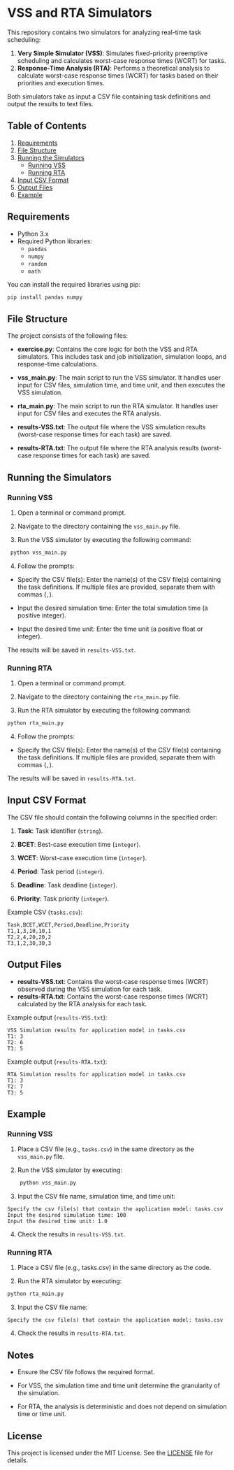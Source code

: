# VSS and RTA Simulators

This repository contains two simulators for analyzing real-time task scheduling:
1. **Very Simple Simulator (VSS)**: Simulates fixed-priority preemptive scheduling and calculates worst-case response times (WCRT) for tasks.
2. **Response-Time Analysis (RTA)**: Performs a theoretical analysis to calculate worst-case response times (WCRT) for tasks based on their priorities and execution times.

Both simulators take as input a CSV file containing task definitions and output the results to text files.

## Table of Contents
1. [Requirements](#requirements)
2. [File Structure](#file-structure)
3. [Running the Simulators](#running-the-simulators)
   - [Running VSS](#running-vss)
   - [Running RTA](#running-rta)
4. [Input CSV Format](#input-csv-format)
5. [Output Files](#output-files)
6. [Example](#example)

## Requirements
- Python 3.x
- Required Python libraries:
  - `pandas`
  - `numpy`
  - `random`
  - `math`

You can install the required libraries using pip:
```bash
pip install pandas numpy
```

## File Structure

The project consists of the following files:

- **exercise.py**: Contains the core logic for both the VSS and RTA simulators. This includes task and job initialization, simulation loops, and response-time calculations.

- **vss_main.py**: The main script to run the VSS simulator. It handles user input for CSV files, simulation time, and time unit, and then executes the VSS simulation.

- **rta_main.py**: The main script to run the RTA simulator. It handles user input for CSV files and executes the RTA analysis.

- **results-VSS.txt**: The output file where the VSS simulation results (worst-case response times for each task) are saved.

- **results-RTA.txt**: The output file where the RTA analysis results (worst-case response times for each task) are saved.

## Running the Simulators
### Running VSS

1. Open a terminal or command prompt.

2. Navigate to the directory containing the `vss_main.py` file.

3. Run the VSS simulator by executing the following command:
```bash
 python vss_main.py
```

4. Follow the prompts:

- Specify the CSV file(s): Enter the name(s) of the CSV file(s) containing the task definitions. If multiple files are provided, separate them with commas (`,`).

- Input the desired simulation time: Enter the total simulation time (a positive integer).

- Input the desired time unit: Enter the time unit (a positive float or integer).

The results will be saved in `results-VSS.txt`.

### Running RTA

1. Open a terminal or command prompt.

2. Navigate to the directory containing the `rta_main.py` file.

3. Run the RTA simulator by executing the following command:
```bash
python rta_main.py
```
4. Follow the prompts:

- Specify the CSV file(s): Enter the name(s) of the CSV file(s) containing the task definitions. If multiple files are provided, separate them with commas (`,`).

The results will be saved in `results-RTA.txt`.

## Input CSV Format

The CSV file should contain the following columns in the specified order:

1. **Task**: Task identifier (`string`).

2. **BCET**: Best-case execution time (`integer`).

3. **WCET**: Worst-case execution time (`integer`).

4. **Period**: Task period (`integer`).

5. **Deadline**: Task deadline (`integer`).

6. **Priority**: Task priority (`integer`).

Example CSV (`tasks.csv`):
````
Task,BCET,WCET,Period,Deadline,Priority
T1,1,3,10,10,1
T2,2,4,20,20,2
T3,1,2,30,30,3
````

## Output Files

- **results-VSS.txt**: Contains the worst-case response times (WCRT) observed during the VSS simulation for each task.
- **results-RTA.txt**: Contains the worst-case response times (WCRT) calculated by the RTA analysis for each task.

Example output (`results-VSS.txt`):
````
VSS Simulation results for application model in tasks.csv
T1: 3
T2: 6
T3: 5
````
Example output (`results-RTA.txt`):
````
RTA Simulation results for application model in tasks.csv
T1: 3
T2: 7
T3: 5
````
## Example
### Running VSS

1. Place a CSV file (e.g., `tasks.csv`) in the same directory as the `vss_main.py` file.

2. Run the VSS simulator by executing:
````bash
    python vss_main.py
````
3. Input the CSV file name, simulation time, and time unit:
````
Specify the csv file(s) that contain the application model: tasks.csv
Input the desired simulation time: 100
Input the desired time unit: 1.0
````
4. Check the results in `results-VSS.txt`.

### Running RTA

1. Place a CSV file (e.g., tasks.csv) in the same directory as the code.

2.  Run the RTA simulator by executing:
````bash
python rta_main.py
````
3. Input the CSV file name:
````
Specify the csv file(s) that contain the application model: tasks.csv
````
4. Check the results in `results-RTA.txt`.

## Notes

- Ensure the CSV file follows the required format.

- For VSS, the simulation time and time unit determine the granularity of the simulation.

- For RTA, the analysis is deterministic and does not depend on simulation time or time unit.

## License

This project is licensed under the MIT License. See the [LICENSE](LICENSE) file for details.